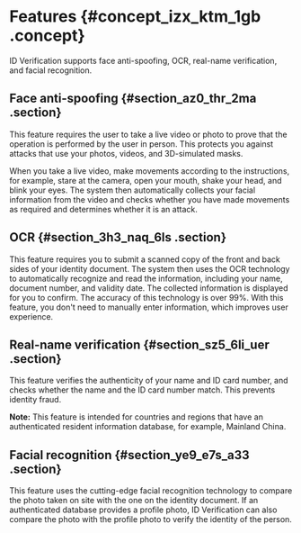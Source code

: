 # Features {#concept_izx_ktm_1gb .concept}

ID Verification supports face anti-spoofing, OCR, real-name verification, and facial recognition.

## Face anti-spoofing {#section_az0_thr_2ma .section}

This feature requires the user to take a live video or photo to prove that the operation is performed by the user in person. This protects you against attacks that use your photos, videos, and 3D-simulated masks.

When you take a live video, make movements according to the instructions, for example, stare at the camera, open your mouth, shake your head, and blink your eyes. The system then automatically collects your facial information from the video and checks whether you have made movements as required and determines whether it is an attack.

## OCR {#section_3h3_naq_6ls .section}

This feature requires you to submit a scanned copy of the front and back sides of your identity document. The system then uses the OCR technology to automatically recognize and read the information, including your name, document number, and validity date. The collected information is displayed for you to confirm. The accuracy of this technology is over 99%. With this feature, you don't need to manually enter information, which improves user experience.

## Real-name verification {#section_sz5_6li_uer .section}

This feature verifies the authenticity of your name and ID card number, and checks whether the name and the ID card number match. This prevents identity fraud.

**Note:** This feature is intended for countries and regions that have an authenticated resident information database, for example, Mainland China.

## Facial recognition {#section_ye9_e7s_a33 .section}

This feature uses the cutting-edge facial recognition technology to compare the photo taken on site with the one on the identity document. If an authenticated database provides a profile photo, ID Verification can also compare the photo with the profile photo to verify the identity of the person.

